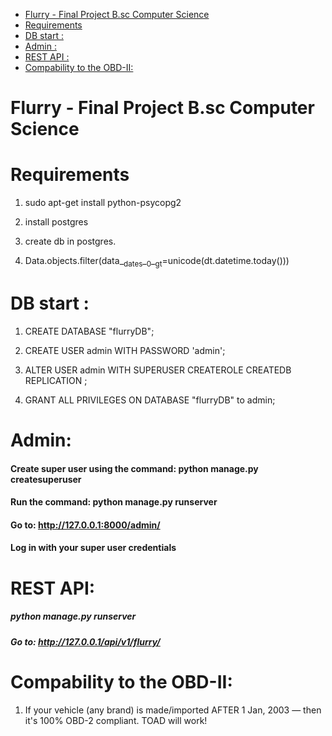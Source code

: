 - [Flurry - Final Project B.sc Computer Science](#sec-1)
- [Requirements](#sec-2)
- [DB start :](#sec-3)
- [Admin :](#sec-4)
- [REST API :](#sec-5)
- [Compability to the OBD-II:](#sec-6)

# Flurry - Final Project B.sc Computer Science

# Requirements

1.  sudo apt-get install python-psycopg2

2.  install postgres

3.  create db in postgres.

4.  Data.objects.filter(data\_<sub>dates</sub>\_<sub>0</sub>\_<sub>gt</sub>=unicode(dt.datetime.today()))

# DB start :

1.  CREATE DATABASE "flurryDB";

2.  CREATE USER admin WITH PASSWORD 'admin';

3.  ALTER USER admin WITH SUPERUSER CREATEROLE CREATEDB REPLICATION ;

4.  GRANT ALL PRIVILEGES ON DATABASE "flurryDB" to admin;


# Admin:

#### Create super user using the command: python manage.py createsuperuser

#### Run the command: python manage.py runserver

#### Go to: http://127.0.0.1:8000/admin/

#### Log in with your super user credentials

# REST API:

##### python manage.py runserver

##### Go to: http://127.0.0.1/api/v1/flurry/

# Compability to the OBD-II:

1.  If your vehicle (any brand) is made/imported AFTER 1 Jan, 2003 — then it's 100% OBD-2 compliant. TOAD will work!
